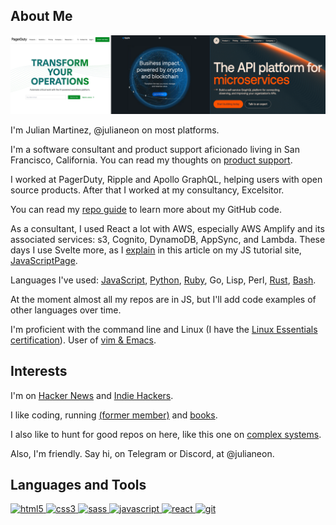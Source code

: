 
## About Me

![worplaces: pagerduty, ripple, apollographql](workplaces.png)

I'm Julian Martinez, @julianeon on most platforms.

I'm a software consultant and product support aficionado living in San Francisco, California. You can read my thoughts on [product support](product_support.md).

I worked at PagerDuty, Ripple and Apollo GraphQL, helping users with open source products. After that I worked at my consultancy, Excelsitor.

You can read my [repo guide](repo_guide.md) to learn more about my GitHub code.

As a consultant, I used React a lot with AWS, especially AWS Amplify and its associated services: s3, Cognito, DynamoDB, AppSync, and Lambda. These days I use Svelte more, as I [explain](https://javascriptpage.com/react-svelte-pitch-deck-app-comparison) in this article on my JS tutorial site, [JavaScriptPage](https://javascriptpage.com).

Languages I've used: [JavaScript](repo_guide.md), [Python](https://github.com/julianeon/slackbot), [Ruby](https://github.com/julianeon/useful-ruby-scripts), Go, Lisp, Perl, [Rust](https://github.com/julianeon/moodtracker/tree/main), [Bash](https://github.com/julianeon/useful-bash-scripts). 

At the moment almost all my repos are in JS, but I'll add code examples of other languages over time.

I'm proficient with the command line and Linux (I have the [Linux Essentials certification](https://www.lpi.org/our-certifications/exam-010-objectives)). User of [vim & Emacs](https://medium.com/@julianmartinez/vim-vs-emacs-how-to-think-about-them-and-choose-your-editor-403456467456).

## Interests 

I'm on [Hacker News](https://news.ycombinator.com/) and [Indie Hackers](https://indiehackers.com). 

I like coding, running [(former member)](https://goldengaterunningclub.org/) and [books](books.md).

I also like to hunt for good repos on here, like this one on [complex systems](https://github.com/ByteByteGoHq/system-design-101).

Also, I'm friendly. Say hi, on Telegram or Discord, at @julianeon.

<h2 align="left">Languages and Tools</h2>
<p align="left">
<a href="https://www.w3.org/html/" target="_blank"> <img src="https://img.shields.io/badge/HTML5-E34F26?style=for-the-badge&logo=html5&logoColor=white" alt="html5" /> </a>
<a href="https://www.w3schools.com/css/" target="_blank"> <img src="https://img.shields.io/badge/CSS3-1572B6?style=for-the-badge&logo=css3&logoColor=white" alt="css3" /> </a>
<a href="https://sass-lang.com" target="_blank"> <img src="https://img.shields.io/badge/Sass-CC6699?style=for-the-badge&logo=sass&logoColor=white" alt="sass" /> </a>
<a href="https://developer.mozilla.org/en-US/docs/Web/JavaScript" target="_blank"> <img src="https://img.shields.io/badge/JavaScript-323330?style=for-the-badge&logo=javascript&logoColor=F7DF1Eg" alt="javascript" </a>
<a href="https://reactjs.org/" target="_blank"> <img src="https://img.shields.io/badge/react-%2320232a.svg?style=for-the-badge&logo=react&logoColor=%2361DAFB" alt="react" </a>
<a href="https://git-scm.com/" target="_blank"> <img src="https://img.shields.io/badge/Git-F05032?style=for-the-badge&logo=git&logoColor=white" alt="git" </a>
